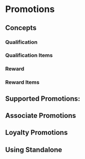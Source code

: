 # Promotions

## Concepts

### Qualification

### Qualification Items

### Reward

### Reward Items

## Supported Promotions:

## Associate Promotions

## Loyalty Promotions

## Using Standalone

